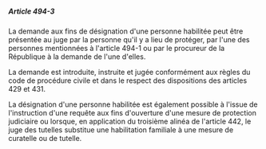 ##### Article 494-3

La demande aux fins de désignation d'une personne habilitée peut être présentée au juge par la personne qu'il y a lieu de protéger, par l'une des personnes mentionnées à l'article 494-1 ou par le procureur de la République à la demande de l'une d'elles.

La demande est introduite, instruite et jugée conformément aux règles du code de procédure civile et dans le respect des dispositions des articles 429 et 431.

La désignation d'une personne habilitée est également possible à l'issue de l'instruction d'une requête aux fins d'ouverture d'une mesure de protection judiciaire ou lorsque, en application du troisième alinéa de l'article 442, le juge des tutelles substitue une habilitation familiale à une mesure de curatelle ou de tutelle.

